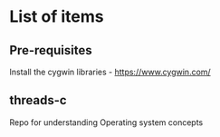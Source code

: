 # List of items

## Pre-requisites

Install the cygwin libraries - <https://www.cygwin.com/>

## threads-c

Repo for understanding Operating system concepts
